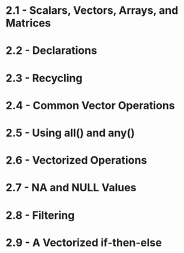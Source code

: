 # 2.1 - Scalars, Vectors, Arrays, and Matrices
# 2.2 - Declarations

# 2.3 - Recycling
# 2.4 - Common Vector Operations
# 2.5 - Using all() and any()
# 2.6 - Vectorized Operations
# 2.7 - NA and NULL Values
# 2.8 - Filtering
# 2.9 - A Vectorized if-then-else
